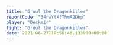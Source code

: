 ```yaml
---
title: "Gruul the Dragonkiller"
reportCode: "34rwYtXfThmA2Dbp"
player: "Deckmír"
fight: "Gruul the Dragonkiller"
date: 2021-06-27T18:56:46.133000+00:00
---
```

